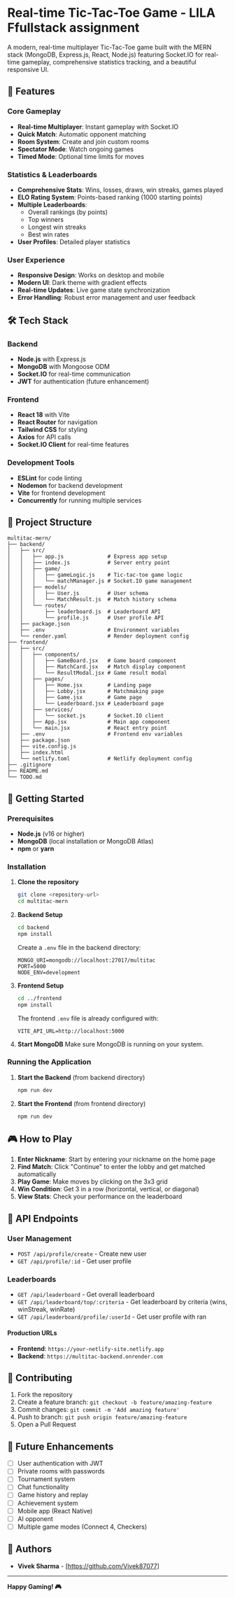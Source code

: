 ﻿# Real-time Tic-Tac-Toe Game - LILA Ffullstack assignment

A modern, real-time multiplayer Tic-Tac-Toe game built with the MERN stack (MongoDB, Express.js, React, Node.js) featuring Socket.IO for real-time gameplay, comprehensive statistics tracking, and a beautiful responsive UI.

## 🚀 Features

### Core Gameplay

- **Real-time Multiplayer**: Instant gameplay with Socket.IO
- **Quick Match**: Automatic opponent matching
- **Room System**: Create and join custom rooms
- **Spectator Mode**: Watch ongoing games
- **Timed Mode**: Optional time limits for moves

### Statistics & Leaderboards

- **Comprehensive Stats**: Wins, losses, draws, win streaks, games played
- **ELO Rating System**: Points-based ranking (1000 starting points)
- **Multiple Leaderboards**:
  - Overall rankings (by points)
  - Top winners
  - Longest win streaks
  - Best win rates
- **User Profiles**: Detailed player statistics

### User Experience

- **Responsive Design**: Works on desktop and mobile
- **Modern UI**: Dark theme with gradient effects
- **Real-time Updates**: Live game state synchronization
- **Error Handling**: Robust error management and user feedback

## 🛠 Tech Stack

### Backend

- **Node.js** with Express.js
- **MongoDB** with Mongoose ODM
- **Socket.IO** for real-time communication
- **JWT** for authentication (future enhancement)

### Frontend

- **React 18** with Vite
- **React Router** for navigation
- **Tailwind CSS** for styling
- **Axios** for API calls
- **Socket.IO Client** for real-time features

### Development Tools

- **ESLint** for code linting
- **Nodemon** for backend development
- **Vite** for frontend development
- **Concurrently** for running multiple services

## 📁 Project Structure

```
multitac-mern/
├── backend/
│   ├── src/
│   │   ├── app.js              # Express app setup
│   │   ├── index.js            # Server entry point
│   │   ├── game/
│   │   │   ├── gameLogic.js    # Tic-tac-toe game logic
│   │   │   └── matchManager.js # Socket.IO game management
│   │   ├── models/
│   │   │   ├── User.js         # User schema
│   │   │   └── MatchResult.js  # Match history schema
│   │   └── routes/
│   │       ├── leaderboard.js  # Leaderboard API
│   │       └── profile.js      # User profile API
│   ├── package.json
│   ├── .env                    # Environment variables
│   └── render.yaml             # Render deployment config
├── frontend/
│   ├── src/
│   │   ├── components/
│   │   │   ├── GameBoard.jsx   # Game board component
│   │   │   ├── MatchCard.jsx   # Match display component
│   │   │   └── ResultModal.jsx # Game result modal
│   │   ├── pages/
│   │   │   ├── Home.jsx        # Landing page
│   │   │   ├── Lobby.jsx       # Matchmaking page
│   │   │   ├── Game.jsx        # Game page
│   │   │   └── Leaderboard.jsx # Leaderboard page
│   │   ├── services/
│   │   │   └── socket.js       # Socket.IO client
│   │   ├── App.jsx             # Main app component
│   │   └── main.jsx            # React entry point
│   ├── .env                    # Frontend env variables
│   ├── package.json
│   ├── vite.config.js
│   ├── index.html
│   └── netlify.toml            # Netlify deployment config
├── .gitignore
├── README.md
└── TODO.md
```

## 🚀 Getting Started

### Prerequisites

- **Node.js** (v16 or higher)
- **MongoDB** (local installation or MongoDB Atlas)
- **npm** or **yarn**

### Installation

1. **Clone the repository**

   ```bash
   git clone <repository-url>
   cd multitac-mern
   ```

2. **Backend Setup**

   ```bash
   cd backend
   npm install
   ```

   Create a `.env` file in the backend directory:

   ```env
   MONGO_URI=mongodb://localhost:27017/multitac
   PORT=5000
   NODE_ENV=development
   ```

3. **Frontend Setup**

   ```bash
   cd ../frontend
   npm install
   ```

   The frontend `.env` file is already configured with:

   ```env
   VITE_API_URL=http://localhost:5000
   ```

4. **Start MongoDB**
   Make sure MongoDB is running on your system.

### Running the Application

1. **Start the Backend** (from backend directory)

   ```bash
   npm run dev
   ```

2. **Start the Frontend** (from frontend directory)

   ```bash
   npm run dev
   ```

## 🎮 How to Play

1. **Enter Nickname**: Start by entering your nickname on the home page
2. **Find Match**: Click "Continue" to enter the lobby and get matched automatically
3. **Play Game**: Make moves by clicking on the 3x3 grid
4. **Win Condition**: Get 3 in a row (horizontal, vertical, or diagonal)
5. **View Stats**: Check your performance on the leaderboard

## 📡 API Endpoints

### User Management

- `POST /api/profile/create` - Create new user
- `GET /api/profile/:id` - Get user profile

### Leaderboards

- `GET /api/leaderboard` - Get overall leaderboard
- `GET /api/leaderboard/top/:criteria` - Get leaderboard by criteria (wins, winStreak, winRate)
- `GET /api/leaderboard/profile/:userId` - Get user profile with ran

#### Production URLs

- **Frontend**: `https://your-netlify-site.netlify.app`
- **Backend**: `https://multitac-backend.onrender.com`

## 🤝 Contributing

1. Fork the repository
2. Create a feature branch: `git checkout -b feature/amazing-feature`
3. Commit changes: `git commit -m 'Add amazing feature'`
4. Push to branch: `git push origin feature/amazing-feature`
5. Open a Pull Request

## 🔮 Future Enhancements

- [ ] User authentication with JWT
- [ ] Private rooms with passwords
- [ ] Tournament system
- [ ] Chat functionality
- [ ] Game history and replay
- [ ] Achievement system
- [ ] Mobile app (React Native)
- [ ] AI opponent
- [ ] Multiple game modes (Connect 4, Checkers)

## 👥 Authors

- **Vivek Sharma** - [https://github.com/Vivek87077]

---

**Happy Gaming! 🎮**

